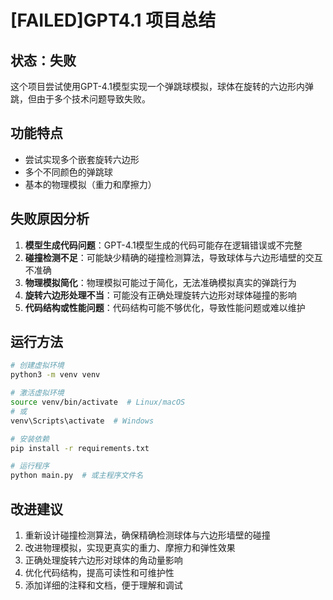 # [FAILED]GPT4.1 项目总结

## 状态：失败

这个项目尝试使用GPT-4.1模型实现一个弹跳球模拟，球体在旋转的六边形内弹跳，但由于多个技术问题导致失败。

## 功能特点
- 尝试实现多个嵌套旋转六边形
- 多个不同颜色的弹跳球
- 基本的物理模拟（重力和摩擦力）

## 失败原因分析
1. **模型生成代码问题**：GPT-4.1模型生成的代码可能存在逻辑错误或不完整
2. **碰撞检测不足**：可能缺少精确的碰撞检测算法，导致球体与六边形墙壁的交互不准确
3. **物理模拟简化**：物理模拟可能过于简化，无法准确模拟真实的弹跳行为
4. **旋转六边形处理不当**：可能没有正确处理旋转六边形对球体碰撞的影响
5. **代码结构或性能问题**：代码结构可能不够优化，导致性能问题或难以维护

## 运行方法
```bash
# 创建虚拟环境
python3 -m venv venv

# 激活虚拟环境
source venv/bin/activate  # Linux/macOS
# 或
venv\Scripts\activate  # Windows

# 安装依赖
pip install -r requirements.txt

# 运行程序
python main.py  # 或主程序文件名
```

## 改进建议
1. 重新设计碰撞检测算法，确保精确检测球体与六边形墙壁的碰撞
2. 改进物理模拟，实现更真实的重力、摩擦力和弹性效果
3. 正确处理旋转六边形对球体的角动量影响
4. 优化代码结构，提高可读性和可维护性
5. 添加详细的注释和文档，便于理解和调试
